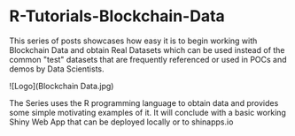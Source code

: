 # R-Tutorials-Blockchain-Data

This series of posts showcases how easy it is to begin working with Blockchain Data and obtain Real Datasets which can be used instead of the common "test" datasets that are frequently referenced or used in POCs and demos by Data Scientists.


![Logo](Blockchain Data.jpg)

The Series uses the R programming language to obtain data and provides some simple motivating examples of it. It will conclude with a basic working Shiny Web App that can be deployed locally or to shinapps.io
